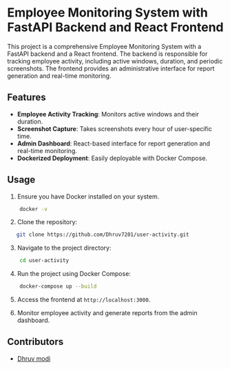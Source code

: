 # Employee Monitoring System with FastAPI Backend and React Frontend

This project is a comprehensive Employee Monitoring System with a FastAPI backend and a React frontend. The backend is responsible for tracking employee activity, including active windows, duration, and periodic screenshots. The frontend provides an administrative interface for report generation and real-time monitoring.

## Features

- **Employee Activity Tracking**: Monitors active windows and their duration.
- **Screenshot Capture**: Takes screenshots every hour of user-specific time.
- **Admin Dashboard**: React-based interface for report generation and real-time monitoring.
- **Dockerized Deployment**: Easily deployable with Docker Compose.

## Usage

1. Ensure you have Docker installed on your system.

```bash
    docker -v
```

2. Clone the repository:

```bash
   git clone https://github.com/Dhruv7201/user-activity.git
```

3. Navigate to the project directory:

```bash
    cd user-activity
```

4. Run the project using Docker Compose:

```bash
    docker-compose up --build
```

5. Access the frontend at `http://localhost:3000`.

6. Monitor employee activity and generate reports from the admin dashboard.

## Contributors

- [Dhruv modi](https://www.github.com/Dhruv7201)
